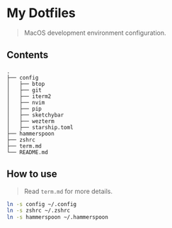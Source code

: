 # My Dotfiles

> MacOS development environment configuration.

## Contents

```
.
├── config
│   ├── btop
│   ├── git
│   ├── iterm2
│   ├── nvim
│   ├── pip
│   ├── sketchybar
│   ├── wezterm
│   ├── starship.toml
├── hammerspoon
├── zshrc
├── term.md
└── README.md
```

## How to use

> Read `term.md` for more details.

```bash
ln -s config ~/.config
ln -s zshrc ~/.zshrc
ln -s hammerspoon ~/.hammerspoon
```
